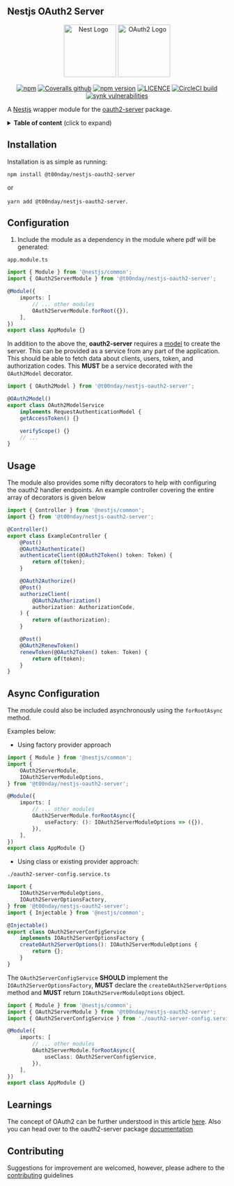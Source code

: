 ## Nestjs OAuth2 Server

<p align="center">
  <a href="http://nestjs.com/" target="blank"><img src="https://nestjs.com/img/logo-small.svg" width="120" alt="Nest Logo" /></a>
  <img src="https://github.com/toondaey/nestjs-oauth2-server/blob/master/oauth2.png?raw=true" width="120" alt="OAuth2 Logo" />
</p>

<p align='center'>
    <a href="https://www.npmjs.com/package/@t00nday/nestjs-oauth2-server" target='_blank'><img alt="npm" src="https://img.shields.io/npm/dm/@t00nday/nestjs-oauth2-server" alt="NPM Downloads"></a>
    <a href="https://coveralls.io/github/toondaey/nestjs-oauth2-server" target="_blank" rel="noopener noreferrer"><img alt="Coveralls github" src="https://img.shields.io/coveralls/github/toondaey/nestjs-oauth2-server"></a>
    <a href="https://npmjs.com/@t00nday/nestjs-oauth2-server" target="_blank" rel="noopener noreferrer"><img alt="npm version" src="https://img.shields.io/npm/v/@t00nday/nestjs-oauth2-server?label=NPM&logo=NPM"></a>
    <a href="https://npmjs.com/@t00nday/nestjs-oauth2-server" target="_blank" rel="noopener noreferrer"><img alt="LICENCE" src="https://img.shields.io/npm/l/@t00nday/nestjs-oauth2-server"></a>
    <a href="https://circleci.com/gh/toondaey/nestjs-oauth2-server" target="_blank" rel="noopener noreferrer"><img alt="CircleCI build" src="https://img.shields.io/circleci/build/gh/toondaey/nestjs-oauth2-server/master"></a>
    <a href="https://www.npmjs.com/package/@t00nday/nestjs-oauth2-server" target="_blank" rel="noopener noreferrer"><img alt="synk vulnerabilities" src="https://img.shields.io/snyk/vulnerabilities/npm/@t00nday/nestjs-oauth2-server"></a>
</p>

<p>
A <a href="https://nestjs.com" target='_blank'>Nestjs</a> wrapper module for the <a href='https://oauth2-server.readthedocs.io/en/latest/index.html' target='_blank'>oauth2-server</a> package.
</p>

<details>
<summary><strong>Table of content</strong> (click to expand)</summary>

<!-- toc -->

-   [Installation](#installation)
-   [Configuration](#configuration)
-   [Usage](#usage)
-   [Learnings](#learnings)
-   [Contributing](#contributing)
    <!-- tocstop -->
    </details>

## Installation

Installation is as simple as running:

`npm install @t00nday/nestjs-oauth2-server`

or

`yarn add @t00nday/nestjs-oauth2-server`.

## Configuration

1. Include the module as a dependency in the module where pdf will be generated:

`app.module.ts`

```ts
import { Module } from '@nestjs/common';
import { OAuth2ServerModule } from '@t00nday/nestjs-oauth2-server';

@Module({
    imports: [
        // ... other modules
        OAuth2ServerModule.forRoot({}),
    ],
})
export class AppModule {}
```

In addition to the above the, **oauth2-server** requires a [model](https://oauth2-server.readthedocs.io/en/latest/model/overview.html) to create the server. This can be provided as a service from any part of the application. This should be able to fetch data about clients, users, token, and authorization codes. This **MUST** be a service decorated with the `OAuth2Model` decorator.

```ts
import { OAuth2Model } from '@t00nday/nestjs-oauth2-server';

@OAuth2Model()
export class OAuth2ModelService
    implements RequestAuthenticationModel {
    getAccessToken() {}

    verifyScope() {}
    // ...
}
```

## Usage

The module also provides some nifty decorators to help with configuring the oauth2 handler endpoints. An example controller covering the entire array of decorators is given below

```ts
import { Controller } from '@nestjs/common';
import {} from '@t00nday/nestjs-oauth2-server';

@Controller()
export class ExampleController {
    @Post()
    @OAuth2Authenticate()
    authenticateClient(@OAuth2Token() token: Token) {
        return of(token);
    }

    @OAuth2Authorize()
    @Post()
    authorizeClient(
        @OAuth2Authorization()
        authorization: AuthorizationCode,
    ) {
        return of(authorization);
    }

    @Post()
    @OAuth2RenewToken()
    renewToken(@OAuth2Token() token: Token) {
        return of(token);
    }
}
```

## Async Configuration

The module could also be included asynchronously using the `forRootAsync` method.

Examples below:

-   Using factory provider approach

```ts
import { Module } from '@nestjs/common';
import {
    OAuth2ServerModule,
    IOAuth2ServerModuleOptions,
} from '@t00nday/nestjs-oauth2-server';

@Module({
    imports: [
        // ... other modules
        OAuth2ServerModule.forRootAsync({
            useFactory: (): IOAuth2ServerModuleOptions => ({}),
        }),
    ],
})
export class AppModule {}
```

-   Using class or existing provider approach:

`./oauth2-server-config.service.ts`

```ts
import {
    IOAuth2ServerModuleOptions,
    IOAuth2ServerOptionsFactory,
} from '@t00nday/nestjs-oauth2-server';
import { Injectable } from '@nestjs/common';

@Injectable()
export class OAuth2ServerConfigService
    implements IOAuth2ServerOptionsFactory {
    createOAuth2ServerOptions(): IOAuth2ServerModuleOptions {
        return {};
    }
}
```

The `OAuth2ServerConfigService` **SHOULD** implement the `IOAuth2ServerOptionsFactory`, **MUST** declare the `createOAuth2ServerOptions` method and **MUST** return `IOAuth2ServerModuleOptions` object.

```ts
import { Module } from '@nestjs/common';
import { OAuth2ServerModule } from '@t00nday/nestjs-oauth2-server';
import { OAuth2ServerConfigService } from './oauth2-server-config.service.ts';

@Module({
    imports: [
        // ... other modules
        OAuth2ServerModule.forRootAsync({
            useClass: OAuth2ServerConfigService,
        }),
    ],
})
export class AppModule {}
```

## Learnings

The concept of OAuth2 can be further understood in this article [here](https://www.digitalocean.com/community/tutorials/an-introduction-to-oauth-2). Also you can head over to the oauth2-server package [documentation](package)

## Contributing

Suggestions for improvement are welcomed, however, please adhere to the [contributing](./Contributing.md) guidelines

[package]: https://oauth2-server.readthedocs.io/en/latest/index.html
